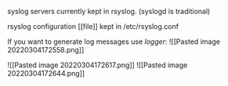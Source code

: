 syslog servers currently kept in rsyslog. (syslogd is traditional)

rsyslog configuration [[file]] kept in /etc/rsyslog.conf

If you want to generate log messages use *logger*:
![[Pasted image 20220304172558.png]]


![[Pasted image 20220304172617.png]]
![[Pasted image 20220304172644.png]]
